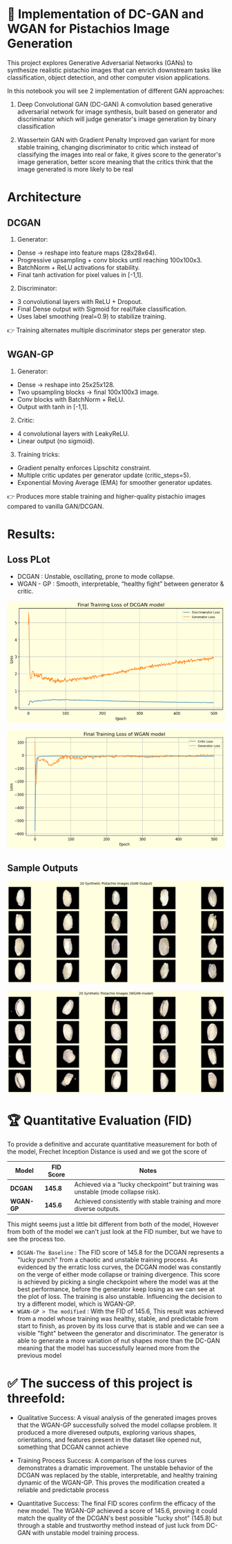 # 🥜 Implementation of DC-GAN and WGAN for Pistachios Image Generation

This project explores Generative Adversarial Networks (GANs) to synthesize realistic pistachio images that can enrich downstream tasks like classification, object detection, and other computer vision applications.

In this notebook you will see 2 implementation of different GAN approaches:
1. Deep Convolutional GAN (DC-GAN) 
A comvolution based generative adversarial network for image synthesis, built based on generator and discriminator which will judge generator's image generation by binary classification

2. Wassertein GAN with Gradient Penalty
Improved gan variant for more stable training, changing discriminator to critic which instead of classifying the images into real or fake, it gives score to the generator's image generation, better score meaning that the critics think that the image generated is more likely to be real

# Architecture
## DCGAN<br>
1. Generator:
- Dense → reshape into feature maps (28x28x64).
- Progressive upsampling + conv blocks until reaching 100x100x3.
- BatchNorm + ReLU activations for stability.
- Final tanh activation for pixel values in [-1,1].

2. Discriminator:
- 3 convolutional layers with ReLU + Dropout.
- Final Dense output with Sigmoid for real/fake classification.
- Uses label smoothing (real=0.9) to stabilize training.

👉 Training alternates multiple discriminator steps per generator step.

## WGAN-GP
1. Generator:
- Dense → reshape into 25x25x128.
- Two upsampling blocks → final 100x100x3 image.
- Conv blocks with BatchNorm + ReLU.
- Output with tanh in [-1,1].

2. Critic:
- 4 convolutional layers with LeakyReLU.
- Linear output (no sigmoid).

3. Training tricks:
- Gradient penalty enforces Lipschitz constraint.
- Multiple critic updates per generator update (critic_steps=5).
- Exponential Moving Average (EMA) for smoother generator updates.

👉 Produces more stable training and higher-quality pistachio images compared to vanilla GAN/DCGAN.

# Results:
## Loss PLot
- DCGAN : Unstable, oscillating, prone to mode collapse.
- WGAN - GP : Smooth, interpretable, “healthy fight” between generator & critic.

![Alt text](images/loss_dc.png)

![Alt text](images/loss_wgan.png)

## Sample Outputs
![Alt text](images/sample_dc.png)

![Alt text](images/sample_wgan.png)


# 🏆 Quantitative Evaluation (FID)
To provide a definitive and accurate quantitative measurement for both of the model, Frechet Inception Distance is used and we got the score of 

| Model    | FID Score | Notes                                                                 |
|----------|-----------|----------------------------------------------------------------------|
| **DCGAN**   | **145.8**   | Achieved via a “lucky checkpoint” but training was unstable (mode collapse risk). |
| **WGAN-GP** | **145.6**   | Achieved consistently with stable training and more diverse outputs. |


This might seems just a little bit different from both of the model, However from both of the model we can't just look at the FID number, but we have to see the process too.
- `DCGAN-The Baseline` : The FID score of 145.8 for the DCGAN represents a "lucky punch" from a chaotic and unstable training process. As evidenced by the erratic loss curves, the DCGAN model was constantly on the verge of either mode collapse or training divergence. This score is achieved by picking a single checkpoint where the model was at the best performance, before the generator keep losing as we can see at the plot of loss. The training is also unstable. Influencing the decision to try a different model, which is WGAN-GP.
- `WGAN-GP > The modified` : With the FID of 145.6, This result was achieved from a model whose training was healthy, stable, and predictable from start to finish, as proven by its loss curve that is stable and we can see a visible "fight" between the generator and discriminator. The generator is able to generate a more variation of nut shapes more than the DC-GAN meaning that the model has successfully learned more from the previous model

# ✅ The success of this project is threefold:

- Qualitative Success: A visual analysis of the generated images proves that the WGAN-GP successfully solved the model collapse problem. It produced a more diveresed outputs, exploring various shapes, orientations, and features present in the dataset like opened nut, something that DCGAN cannot achieve

- Training Process Success: A comparison of the loss curves demonstrates a dramatic improvement. The unstable behavior of the DCGAN was replaced by the stable, interpretable, and healthy training dynamic of the WGAN-GP. This proves the modification created a reliable and predictable process

- Quantitative Success: The final FID scores confirm the efficacy of the new model. The WGAN-GP achieved a score of 145.6, proving it could match the quality of the DCGAN's best possible "lucky shot" (145.8) but through a stable and trustworthy method instead of just luck from DC-GAN with unstable model training process.

